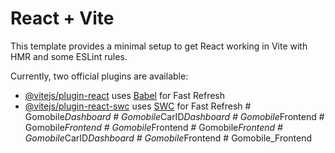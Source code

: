 # React + Vite

This template provides a minimal setup to get React working in Vite with HMR and some ESLint rules.

Currently, two official plugins are available:

- [@vitejs/plugin-react](https://github.com/vitejs/vite-plugin-react/blob/main/packages/plugin-react/README.md) uses [Babel](https://babeljs.io/) for Fast Refresh
- [@vitejs/plugin-react-swc](https://github.com/vitejs/vite-plugin-react-swc) uses [SWC](https://swc.rs/) for Fast Refresh
#   G o m o b i l e _ D a s h b o a r d  
 #   G o m o b i l e _ C a r I D _ D a s h b o a r d  
 #   G o m o b i l e _ F r o n t e n d  
 #   G o m o b i l e _ F r o n t e n d  
 #   G o m o b i l e _ F r o n t e n d  
 #   G o m o b i l e _ F r o n t e n d  
 #   G o m o b i l e _ C a r I D _ D a s h b o a r d  
 #   G o m o b i l e _ F r o n t e n d  
 #   G o m o b i l e _ F r o n t e n d  
 